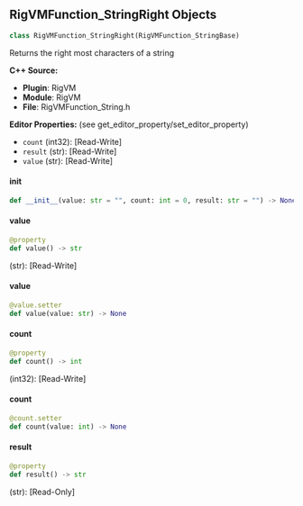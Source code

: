 ## RigVMFunction_StringRight Objects

```python
class RigVMFunction_StringRight(RigVMFunction_StringBase)
```

Returns the right most characters of a string

**C++ Source:**

- **Plugin**: RigVM
- **Module**: RigVM
- **File**: RigVMFunction_String.h

**Editor Properties:** (see get_editor_property/set_editor_property)

- ``count`` (int32):  [Read-Write]
- ``result`` (str):  [Read-Write]
- ``value`` (str):  [Read-Write]

<a id="unreal.RigVMFunction_StringRight.__init__"></a>

#### __init__

```python
def __init__(value: str = "", count: int = 0, result: str = "") -> None
```

<a id="unreal.RigVMFunction_StringRight.value"></a>

#### value

```python
@property
def value() -> str
```

(str):  [Read-Write]

<a id="unreal.RigVMFunction_StringRight.value"></a>

#### value

```python
@value.setter
def value(value: str) -> None
```

<a id="unreal.RigVMFunction_StringRight.count"></a>

#### count

```python
@property
def count() -> int
```

(int32):  [Read-Write]

<a id="unreal.RigVMFunction_StringRight.count"></a>

#### count

```python
@count.setter
def count(value: int) -> None
```

<a id="unreal.RigVMFunction_StringRight.result"></a>

#### result

```python
@property
def result() -> str
```

(str):  [Read-Only]

<a id="unreal.RigUnit_StringRight"></a>